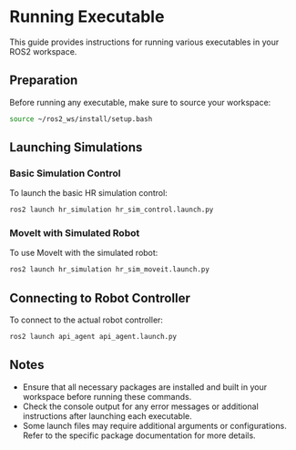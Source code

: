 # Running Executable

This guide provides instructions for running various executables in your ROS2 workspace.

## Preparation

Before running any executable, make sure to source your workspace:

```bash
source ~/ros2_ws/install/setup.bash
```

## Launching Simulations

### Basic Simulation Control

To launch the basic HR simulation control:

```bash
ros2 launch hr_simulation hr_sim_control.launch.py
```

### MoveIt with Simulated Robot

To use MoveIt with the simulated robot:

```bash
ros2 launch hr_simulation hr_sim_moveit.launch.py
```

## Connecting to Robot Controller

To connect to the actual robot controller:

```bash
ros2 launch api_agent api_agent.launch.py
```

## Notes

- Ensure that all necessary packages are installed and built in your workspace before running these commands.
- Check the console output for any error messages or additional instructions after launching each executable.
- Some launch files may require additional arguments or configurations. Refer to the specific package documentation for more details.
